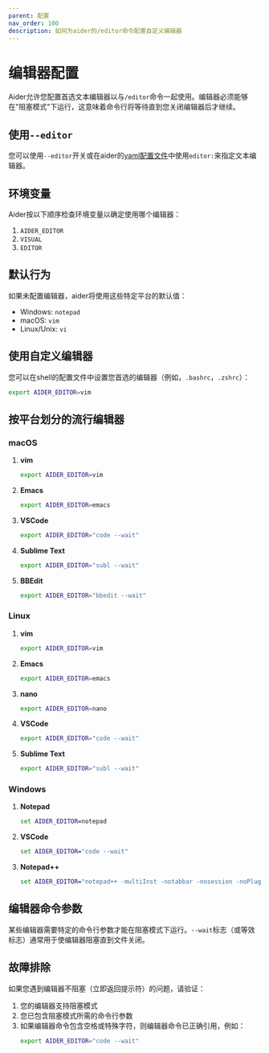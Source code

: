 ```yaml
---
parent: 配置
nav_order: 100
description: 如何为aider的/editor命令配置自定义编辑器
---
```


# 编辑器配置

Aider允许您配置首选文本编辑器以与`/editor`命令一起使用。编辑器必须能够在"阻塞模式"下运行，这意味着命令行将等待直到您关闭编辑器后才继续。

## 使用`--editor`

您可以使用`--editor`开关或在aider的[yaml配置文件](https://aider.chat/docs/config/aider_conf.html)中使用`editor:`来指定文本编辑器。

## 环境变量

Aider按以下顺序检查环境变量以确定使用哪个编辑器：

1. `AIDER_EDITOR`
2. `VISUAL`
3. `EDITOR`

## 默认行为

如果未配置编辑器，aider将使用这些特定平台的默认值：

- Windows: `notepad`
- macOS: `vim`
- Linux/Unix: `vi`

## 使用自定义编辑器

您可以在shell的配置文件中设置您首选的编辑器（例如，`.bashrc`，`.zshrc`）：

```bash
export AIDER_EDITOR=vim
```

## 按平台划分的流行编辑器

### macOS

1. **vim**
   ```bash
   export AIDER_EDITOR=vim
   ```

2. **Emacs**
   ```bash
   export AIDER_EDITOR=emacs
   ```

3. **VSCode**
   ```bash
   export AIDER_EDITOR="code --wait"
   ```

4. **Sublime Text**
   ```bash
   export AIDER_EDITOR="subl --wait"
   ```

5. **BBEdit**
   ```bash
   export AIDER_EDITOR="bbedit --wait"
   ```

### Linux

1. **vim**
   ```bash
   export AIDER_EDITOR=vim
   ```

2. **Emacs**
   ```bash
   export AIDER_EDITOR=emacs
   ```

3. **nano**
   ```bash
   export AIDER_EDITOR=nano
   ```

4. **VSCode**
   ```bash
   export AIDER_EDITOR="code --wait"
   ```

5. **Sublime Text**
   ```bash
   export AIDER_EDITOR="subl --wait"
   ```

### Windows

1. **Notepad**
   ```bat
   set AIDER_EDITOR=notepad
   ```

2. **VSCode**
   ```bat
   set AIDER_EDITOR="code --wait"
   ```

3. **Notepad++**
   ```bat
   set AIDER_EDITOR="notepad++ -multiInst -notabbar -nosession -noPlugin -waitForClose"
   ```

## 编辑器命令参数

某些编辑器需要特定的命令行参数才能在阻塞模式下运行。`--wait`标志（或等效标志）通常用于使编辑器阻塞直到文件关闭。

## 故障排除

如果您遇到编辑器不阻塞（立即返回提示符）的问题，请验证：

1. 您的编辑器支持阻塞模式
2. 您已包含阻塞模式所需的命令行参数
3. 如果编辑器命令包含空格或特殊字符，则编辑器命令已正确引用，例如：
   ```bash
   export AIDER_EDITOR="code --wait"
   ```
